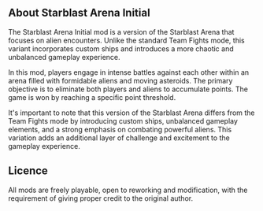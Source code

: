 ## About Starblast Arena Initial
The Starblast Arena Initial mod is a version of the Starblast Arena that focuses on alien encounters. Unlike the standard Team Fights mode, this variant incorporates custom ships and introduces a more chaotic and unbalanced gameplay experience.

In this mod, players engage in intense battles against each other within an arena filled with formidable aliens and moving asteroids. The primary objective is to eliminate both players and aliens to accumulate points. The game is won by reaching a specific point threshold.

It's important to note that this version of the Starblast Arena differs from the Team Fights mode by introducing custom ships, unbalanced gameplay elements, and a strong emphasis on combating powerful aliens. This variation adds an additional layer of challenge and excitement to the gameplay experience.

## Licence
All mods are freely playable, open to reworking and modification, with the requirement of giving proper credit to the original author.
